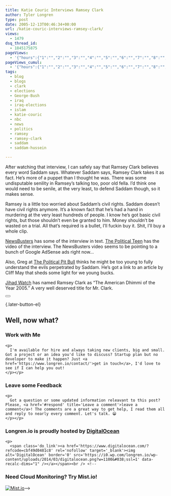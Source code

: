 ```yaml
---
title: Katie Couric Interviews Ramsey Clark
author: Tyler Longren
type: post
date: 2005-12-13T00:46:34+00:00
url: /katie-couric-interviews-ramsey-clark/
views:
  - 1479
dsq_thread_id:
  - 1845175875
pageViews:
  - '{"hours":{"1":"","2":"","3":"","4":"","5":"","6":"","7":"","8":"","9":"","10":"","11":"","12":"","13":"","14":"","15":"","16":"","17":"","18":"","19":"","20":"","21":"","22":"","23":"","24":"","25":"","26":"","27":"","28":"","29":"","30":"","31":"","32":"","33":"","34":"","35":"","36":"","37":"","38":"","39":"","40":"","41":"","42":"","43":"","44":"","45":"","46":"","47":""},"days":{"2":"","3":"","4":"","5":"","6":"","7":"","8":"","9":"","10":"","11":"","12":"","13":"","14":""},"weeks":{"3":"","4":"","5":"","6":"","7":"","8":"","9":"","10":"","11":"","12":""},"months":{"4":"","5":"","6":"","7":"","8":"","9":"","10":"","11":"","12":"","13":"","14":"","15":"","16":"","17":"","18":"","19":"","20":"","21":"","22":"","23":"","24":""}}'
pageViews_cumul:
  - '{"hours":{"1":"","2":"","3":"","4":"","5":"","6":"","7":"","8":"","9":"","10":"","11":"","12":"","13":"","14":"","15":"","16":"","17":"","18":"","19":"","20":"","21":"","22":"","23":"","24":"","25":"","26":"","27":"","28":"","29":"","30":"","31":"","32":"","33":"","34":"","35":"","36":"","37":"","38":"","39":"","40":"","41":"","42":"","43":"","44":"","45":"","46":"","47":""},"days":{"2":"","3":"","4":"","5":"","6":"","7":"","8":"","9":"","10":"","11":"","12":"","13":"","14":""},"weeks":{"3":"","4":"","5":"","6":"","7":"","8":"","9":"","10":"","11":"","12":""},"months":{"4":"","5":"","6":"","7":"","8":"","9":"","10":"","11":"","12":"","13":"","14":"","15":"","16":"","17":"","18":"","19":"","20":"","21":"","22":"","23":"","24":""}}'
tags:
  - blog
  - blogs
  - clark
  - elections
  - George-Bush
  - iraq
  - iraq-elections
  - islam
  - katie-couric
  - nbc
  - news
  - politics
  - ramsey
  - ramsey-clark
  - saddam
  - saddam-hussein

---
```

After watching that interview, I can safely say that Ramsey Clark believes every word Saddam says. Whatever Saddam says, Ramsey Clark takes it as fact. He&#8217;s more of a puppet than I thought he was. There was some undisputable senility in Ramsey&#8217;s talking too, poor old fella. I&#8217;d think one would need to be senile, at the very least, to defend Saddam though, so it makes sense.

Ramsey is a little too worried about Saddam&#8217;s civil rights. Saddam doesn&#8217;t have civil rights anymore. It&#8217;s a known fact that he&#8217;s had a hand in murdering at the very least hundreds of people. I know he&#8217;s got basic civil rights, but those shouldn&#8217;t even be granted to him. Money shouldn&#8217;t be wasted on a trial. All that&#8217;s required is a bullet, I&#8217;ll fuckin buy it. Shit, I&#8217;ll buy a whole clip.  
<!--adsense-->

  
[NewsBusters][1] has some of the interview in text. [The Political Teen][2] has the video of the interview. The NewsBusters video seems to be pointing to a bunch of Google AdSense ads right now&#8230;

Also, Greg at [The Political Pit Bull][3] thinks he might be too young to fully understand the evils perpetrated by Saddam. He&#8217;s got a link to an article by Cliff May that sheds some light for we young bucks.

[Jihad Watch][4] has named Ramsey Clark as &#8220;The American Dhimmi of the Year 2005.&#8221; A very well deserved title for Mr. Clark.  
<!--adsense-->

<div class="wpulike wpulike-default " >
  <div class="wp_ulike_general_class wp_ulike_is_not_liked">
    <button type="button"
					aria-label="Like Button"
					data-ulike-id="2116"
					data-ulike-nonce="d98784fd79"
					data-ulike-type="likeThis"
					data-ulike-template="wpulike-default"
					data-ulike-display-likers="0"
					data-ulike-disable-pophover="0"
					class="wp_ulike_btn wp_ulike_put_image wp_likethis_2116"></button><span class="count-box"></span>
  </div>
</div>

[][5]{.later-button-el}

<div class='what-next'>
  <h2>
    Well, now what?
  </h2>
  
  <div class='hire'>
    <h3>
      Work with Me
    </h3>
    
    <p>
      I'm available for hire and always taking new clients, big and small. Got a project or an idea you'd like to discuss? Startup plan but no developer to make it happen? Just <a href='https://www.longren.io/contact/'>get in touch</a>, I'd love to see if I can help you out!
    </p></p>
  </div>
  
  <div class='hire'>
    <h3>
      Leave some Feedback
    </h3>
    
    <p>
      Got a question or some updated information releavant to this post? Please, <a href='#respond' title='Leave a comment'>leave a comment</a>! The comments are a great way to get help, I read them all and reply to nearly every comment. Let's talk. 😀
    </p></p>
  </div>
  
  <div class='now-what-bottom-ad'>
    <h3>
      Longren.io is proudly hosted by <a href='https://www.digitalocean.com/?refcode=cbf49d0481c8'>DigitalOcean</a>
    </h3>
    
    <p>
      <span class='do_link'><a href='https://www.digitalocean.com/?refcode=cbf49d0481c8' rel='nofollow' target='_blank'><img alt='DigitalOcean' border='0' src='https://i0.wp.com/longren.io/wp-content/uploads/2014/03/digitalocean.png?w=1100&#038;ssl=1' data-recalc-dims="1" /></a></span><br /> <!--

<h3>Need Cloud Monitoring? Try Mist.io!</h3>

<span class='do_link'><a href='http://mist.io/?ref=tyler' rel='nofollow' target='_blank'><img alt='Mist.io' border='0' src='https://i0.wp.com/longren.io/wp-content/uploads/2014/04/mistio.jpg?w=1100&#038;ssl=1' data-recalc-dims="1"></a></span>--></div> </div>

 [1]: http://newsbusters.org/node/3184
 [2]: http://thepoliticalteen.net/2005/12/12/couricclark/
 [3]: http://www.thepoliticalpitbull.net/blog/_archives/2005/12/12/1447214.html
 [4]: http://www.jihadwatch.org/archives/009399.php
 [5]: #